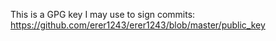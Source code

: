 This is a GPG key I may use to sign commits: https://github.com/erer1243/erer1243/blob/master/public_key
